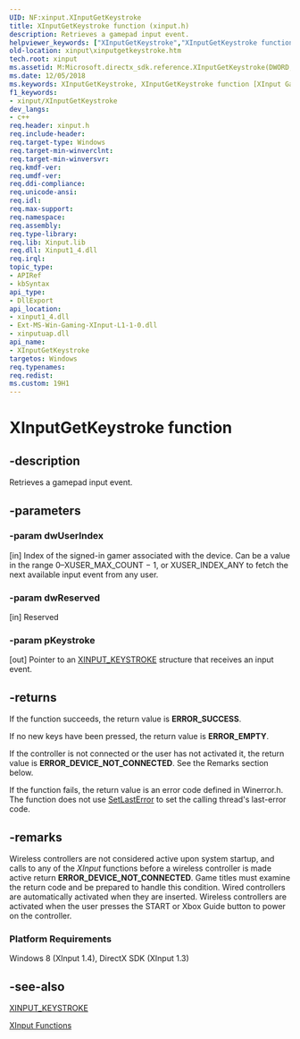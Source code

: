 ```yaml
---
UID: NF:xinput.XInputGetKeystroke
title: XInputGetKeystroke function (xinput.h)
description: Retrieves a gamepad input event.helpviewer_keywords: ["XInputGetKeystroke","XInputGetKeystroke function [XInput Game Controller APIs]","xinput.xinputgetkeystroke","xinput/XInputGetKeystroke"]
old-location: xinput\xinputgetkeystroke.htm
tech.root: xinput
ms.assetid: M:Microsoft.directx_sdk.reference.XInputGetKeystroke(DWORD,DWORD,PXINPUT_KEYSTROKE@)
ms.date: 12/05/2018
ms.keywords: XInputGetKeystroke, XInputGetKeystroke function [XInput Game Controller APIs], xinput.xinputgetkeystroke, xinput/XInputGetKeystroke
f1_keywords:
- xinput/XInputGetKeystroke
dev_langs:
- c++
req.header: xinput.h
req.include-header: 
req.target-type: Windows
req.target-min-winverclnt: 
req.target-min-winversvr: 
req.kmdf-ver: 
req.umdf-ver: 
req.ddi-compliance: 
req.unicode-ansi: 
req.idl: 
req.max-support: 
req.namespace: 
req.assembly: 
req.type-library: 
req.lib: Xinput.lib
req.dll: Xinput1_4.dll
req.irql: 
topic_type:
- APIRef
- kbSyntax
api_type:
- DllExport
api_location:
- xinput1_4.dll
- Ext-MS-Win-Gaming-XInput-L1-1-0.dll
- xinputuap.dll
api_name:
- XInputGetKeystroke
targetos: Windows
req.typenames: 
req.redist: 
ms.custom: 19H1
---
```


# XInputGetKeystroke function


## -description


Retrieves a gamepad input event.


## -parameters




### -param dwUserIndex

[in] Index of the signed-in gamer associated with the device. Can be a value in the range 0–XUSER_MAX_COUNT − 1, or XUSER_INDEX_ANY to fetch the next available input event from any user.


### -param dwReserved

[in] Reserved


### -param pKeystroke

[out] Pointer to an <a href="https://docs.microsoft.com/windows/desktop/api/xinput/ns-xinput-xinput_keystroke">XINPUT_KEYSTROKE</a> structure that receives an input event.


## -returns



If the function succeeds, the return value is <b>ERROR_SUCCESS</b>.


If no new keys have been pressed, the return value is <b>ERROR_EMPTY</b>.


If the controller is not connected or the user has not activated it, the return value is <b>ERROR_DEVICE_NOT_CONNECTED</b>. See the Remarks section below.

If the function fails, the return value is an error code defined in Winerror.h. The function does not use <a href="https://docs.microsoft.com/windows/desktop/api/errhandlingapi/nf-errhandlingapi-setlasterror">SetLastError</a> to set the calling thread's last-error code.





## -remarks



Wireless controllers are not considered active upon system startup, and calls to any of the <i>XInput</i> functions before a wireless controller is made active return <b>ERROR_DEVICE_NOT_CONNECTED</b>. Game titles must examine the return code and be prepared to handle this condition. Wired controllers are automatically activated when they are inserted. Wireless controllers are activated when the user presses the START or Xbox Guide button to power on the controller.

<h3><a id="Platform_Requirements"></a><a id="platform_requirements"></a><a id="PLATFORM_REQUIREMENTS"></a>Platform Requirements</h3>
Windows 8 (XInput 1.4), DirectX SDK (XInput 1.3)




## -see-also




<a href="https://docs.microsoft.com/windows/desktop/api/xinput/ns-xinput-xinput_keystroke">XINPUT_KEYSTROKE</a>



<a href="https://docs.microsoft.com/windows/desktop/xinput/functions">XInput Functions</a>
 

 

